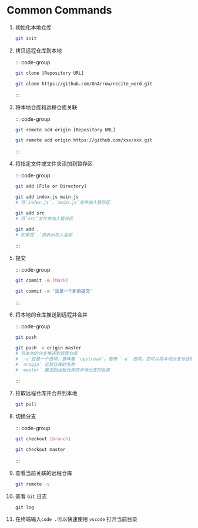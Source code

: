 # Common Commands

1. 初始化本地仓库

   ```bash
   git init
   ```

2. 拷贝远程仓库到本地

   ::: code-group

   ```bash [Syntax]
   git clone [Repository URL]
   ```

   ```bash [Example]
   git clone https://github.com/OnArrow/recite_word.git
   ```

   :::

3. 将本地仓库和远程仓库关联

   ::: code-group

   ```bash [Syntax]
   git remote add origin [Repository URL]
   ```

   ```bash [Example]
   git remote add origin https://github.com/xxx/xxx.git
   ```

   :::

4. 将指定文件或文件夹添加到暂存区

   ::: code-group

   ```bash [Syntax]
   git add [File or Directory]
   ```

   ```bash [Example]
   git add index.js main.js
   # 将`index.js`，`main.js`文件加入暂存区

   git add src
   # 将`src`文件夹加入暂存区

   git add .
   # 如果是`.`就表示加入全部
   ```

   :::

5. 提交

   ::: code-group

   ```bash [Syntax]
   git commit -m [Mark]
   ```

   ```bash [Example]
   git commit -m '这是一个新的提交'
   ```

   :::

6. 将本地的仓库推送到远程并合并

   ::: code-group

   ```bash [Syntax]
   git push
   ```

   ```bash [Example]
   git push -u origin master
   # 将本地的分支推送到远程仓库
   # `-u`这是一个选项，意味着 `upstream`。使用 `-u` 选项，您可以将本地分支与远程分支关联起来，这样以后在没有指定远程分支的情况下，`Git`将会自动地将本地分支推送到关联的远程分支
   # `origin` 远程仓库的名称
   # `master` 推送到远程仓库的本地分支的名称
   ```

   :::

7. 拉取远程仓库并合并到本地

   ```bash
   git pull
   ```

8. 切换分支

   ::: code-group

   ```bash [Syntax]
   git checkout [branch]
   ```

   ```bash [Example]
   git checkout master
   ```

   :::

9. 查看当前关联的远程仓库

   ```bash
   git remote -v
   ```

10. 查看 `Git` 日志

    ```
    git log
    ```

11. 在终端输入`code .`可以快速使用 `vscode` 打开当前目录
